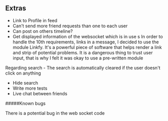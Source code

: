 Extras
----
* Link to Profile in feed
* Can't send more friend requests than one to each user
* Can post on others timeline?
* Get displayed information of the websocket which is in use
s
In order to handle the 10th requirements, links in a message, 
I decided to use the module Linkfy. It's a powerful piece of software that helps 
render a link and strip of potential problems. It is a dangerous thing to trust user input,
that is why I felt it was okay to use a pre-written module

Regarding search - 
The search is automatically cleared if the user doesn't click on anything


* Hide search
* Write more tests
* Live chat between friends

#####Known bugs

There is a potential bug in the web socket code